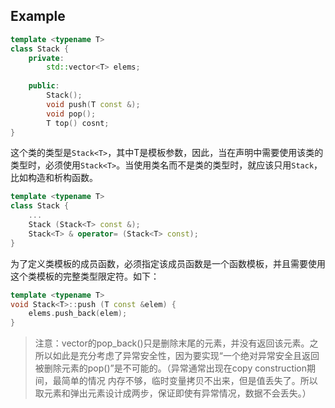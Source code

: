 ## Example
```cpp
template <typename T>
class Stack {
    private:
        std::vector<T> elems;
    
    public:
        Stack();
        void push(T const &);
        void pop();
        T top() cosnt;
}
```
这个类的类型是`Stack<T>`，其中T是模板参数，因此，当在声明中需要使用该类的类型时，必须使用`Stack<T>`。当使用类名而不是类的类型时，就应该只用`Stack`，比如构造和析构函数。
```cpp
template <typename T>
class Stack {
    ...
    Stack (Stack<T> const &);
    Stack<T> & operator= (Stack<T> const);
}
```

为了定义类模板的成员函数，必须指定该成员函数是一个函数模板，并且需要使用这个类模板的完整类型限定符。如下：
```cpp
template <typename T>
void Stack<T>::push (T const &elem) {
    elems.push_back(elem);
}
```
> 注意：vector的pop_back()只是删除末尾的元素，并没有返回该元素。之所以如此是充分考虑了异常安全性，因为要实现“一个绝对异常安全且返回被删除元素的pop()”是不可能的。（异常通常出现在copy construction期间，最简单的情况 内存不够，临时变量拷贝不出来，但是值丢失了。所以取元素和弹出元素设计成两步，保证即使有异常情况，数据不会丢失。）

